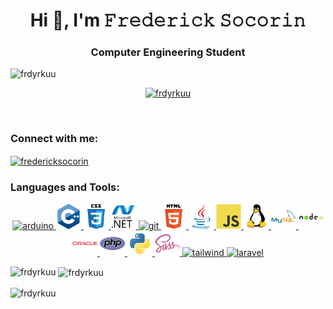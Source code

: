 <h1 align="center">Hi 👋, I'm 𝙵𝚛𝚎𝚍𝚎𝚛𝚒𝚌𝚔 𝚂𝚘𝚌𝚘𝚛𝚒𝚗</h1>
<h3 align="center">Computer Engineering Student</h3>

<p align="left"> <img src="https://komarev.com/ghpvc/?username=frdyrkuu&label=Profile%20views&color=0e75b6&style=flat"
        alt="frdyrkuu" /> </p>

<p align="center"> <a href="https://github.com/ryo-ma/github-profile-trophy"><img
            src="https://github-profile-trophy.vercel.app/?username=frdyrkuu" alt="frdyrkuu" /></a> </p>

<p align="left"> <a href="https://twitter.com/" target="blank"><img
            src="https://img.shields.io/twitter/follow/?logo=twitter&style=for-the-badge" alt="" /></a> </p>

<h3 align="left">Connect with me:</h3>
<p align="left">
    <a href="https://fb.com/fredericksocorin" target="blank"><img align="center"
            src="https://raw.githubusercontent.com/rahuldkjain/github-profile-readme-generator/master/src/images/icons/Social/facebook.svg"
            alt="fredericksocorin" height="30" width="40" /></a>
</p>

<h3 align="left">Languages and Tools:</h3>
<p align="center"> <a href="https://www.arduino.cc/" target="_blank" rel="noreferrer"> <img
            src="https://cdn.worldvectorlogo.com/logos/arduino-1.svg" alt="arduino" width="40" height="40" /> </a> <a
        href="https://www.w3schools.com/cpp/" target="_blank" rel="noreferrer"> <img
            src="https://raw.githubusercontent.com/devicons/devicon/master/icons/cplusplus/cplusplus-original.svg"
            alt="cplusplus" width="40" height="40" /> </a> <a href="https://www.w3schools.com/css/" target="_blank"
        rel="noreferrer"> <img
            src="https://raw.githubusercontent.com/devicons/devicon/master/icons/css3/css3-original-wordmark.svg"
            alt="css3" width="40" height="40" /> </a> <a href="https://dotnet.microsoft.com/" target="_blank"
        rel="noreferrer"> <img
            src="https://raw.githubusercontent.com/devicons/devicon/master/icons/dot-net/dot-net-original-wordmark.svg"
            alt="dotnet" width="40" height="40" /> </a> <a href="https://git-scm.com/" target="_blank" rel="noreferrer">
        <img src="https://www.vectorlogo.zone/logos/git-scm/git-scm-icon.svg" alt="git" width="40" height="40" /> </a>
    <a href="https://www.w3.org/html/" target="_blank" rel="noreferrer"> <img
            src="https://raw.githubusercontent.com/devicons/devicon/master/icons/html5/html5-original-wordmark.svg"
            alt="html5" width="40" height="40" /> </a> <a href="https://www.java.com" target="_blank" rel="noreferrer">
        <img src="https://raw.githubusercontent.com/devicons/devicon/master/icons/java/java-original.svg" alt="java"
            width="40" height="40" /> </a> <a href="https://developer.mozilla.org/en-US/docs/Web/JavaScript"
        target="_blank" rel="noreferrer"> <img
            src="https://raw.githubusercontent.com/devicons/devicon/master/icons/javascript/javascript-original.svg"
            alt="javascript" width="40" height="40" /> </a> <a href="https://www.linux.org/" target="_blank"
        rel="noreferrer"> <img
            src="https://raw.githubusercontent.com/devicons/devicon/master/icons/linux/linux-original.svg" alt="linux"
            width="40" height="40" /> </a> <a href="https://www.mysql.com/" target="_blank" rel="noreferrer"> <img
            src="https://raw.githubusercontent.com/devicons/devicon/master/icons/mysql/mysql-original-wordmark.svg"
            alt="mysql" width="40" height="40" /> </a> <a href="https://nodejs.org" target="_blank" rel="noreferrer">
        <img src="https://raw.githubusercontent.com/devicons/devicon/master/icons/nodejs/nodejs-original-wordmark.svg"
            alt="nodejs" width="40" height="40" /> </a> <a href="https://www.oracle.com/" target="_blank"
        rel="noreferrer"> <img
            src="https://raw.githubusercontent.com/devicons/devicon/master/icons/oracle/oracle-original.svg"
            alt="oracle" width="40" height="40" /> </a> <a href="https://www.php.net" target="_blank" rel="noreferrer">
        <img src="https://raw.githubusercontent.com/devicons/devicon/master/icons/php/php-original.svg" alt="php"
            width="40" height="40" /> </a> <a href="https://www.python.org" target="_blank" rel="noreferrer"> <img
            src="https://raw.githubusercontent.com/devicons/devicon/master/icons/python/python-original.svg"
            alt="python" width="40" height="40" /> </a> <a href="https://sass-lang.com" target="_blank"
        rel="noreferrer"> <img
            src="https://raw.githubusercontent.com/devicons/devicon/master/icons/sass/sass-original.svg" alt="sass"
            width="40" height="40" /> </a> <a href="https://tailwindcss.com/" target="_blank" rel="noreferrer"> <img
            src="https://www.vectorlogo.zone/logos/tailwindcss/tailwindcss-icon.svg" alt="tailwind" width="40"
            height="40" /> </a> <a href="https://laravel.com/" target="_blank" rel="noreferrer"> <img
            src="https://upload.vectorlogo.zone/logos/laravel/images/fd9bffa7-873e-4946-92bc-815ed69faeec.svg"
            alt="laravel" width="40" height="40" /> </a>

</p>

<p><img align="left"
        src="https://github-readme-stats.vercel.app/api/top-langs?username=frdyrkuu&show_icons=true&locale=en&layout=compact"
        alt="frdyrkuu" /></p>

<p>&nbsp;<img align="center"
        src="https://github-readme-stats.vercel.app/api?username=frdyrkuu&show_icons=true&locale=en" alt="frdyrkuu" />
</p>

<p><img align="center" src="https://github-readme-streak-stats.herokuapp.com/?user=frdyrkuu&" alt="frdyrkuu" /></p>
